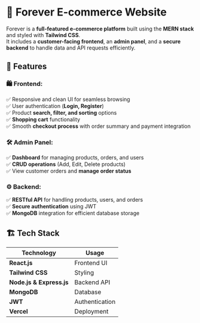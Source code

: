 # 🌟 Forever E-commerce Website  

Forever is a **full-featured e-commerce platform** built using the **MERN stack** and styled with **Tailwind CSS**.  
It includes a **customer-facing frontend**, an **admin panel**, and a **secure backend** to handle data and API requests efficiently.  

## 🚀 Features  

### 🛍️ **Frontend:**  
✅ Responsive and clean UI for seamless browsing  
✅ User authentication (**Login, Register**)  
✅ Product **search, filter, and sorting** options  
✅ **Shopping cart** functionality  
✅ Smooth **checkout process** with order summary and payment integration  

### 🛠️ **Admin Panel:**  
✅ **Dashboard** for managing products, orders, and users  
✅ **CRUD operations** (Add, Edit, Delete products)  
✅ View customer orders and **manage order status**  

### ⚙️ **Backend:**  
✅ **RESTful API** for handling products, users, and orders  
✅ **Secure authentication** using JWT  
✅ **MongoDB** integration for efficient database storage  

## 🏗️ Tech Stack  

| **Technology** | **Usage** |
|--------------|------------|
| **React.js** | Frontend UI |
| **Tailwind CSS** | Styling |
| **Node.js & Express.js** | Backend API |
| **MongoDB** | Database |
| **JWT** | Authentication |
| **Vercel** | Deployment |



